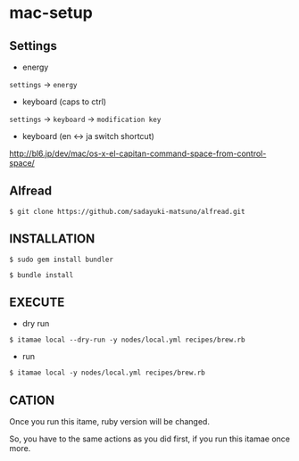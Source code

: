 # mac-setup

## Settings

- energy

`settings` -> `energy`

- keyboard (caps to ctrl)

`settings` -> `keyboard` -> `modification key`

- keyboard (en <-> ja switch shortcut)

http://bl6.jp/dev/mac/os-x-el-capitan-command-space-from-control-space/

## Alfread

```
$ git clone https://github.com/sadayuki-matsuno/alfread.git
```

## INSTALLATION

```
$ sudo gem install bundler
```

```
$ bundle install
```

## EXECUTE

* dry run 

```
$ itamae local --dry-run -y nodes/local.yml recipes/brew.rb
```

* run

```
$ itamae local -y nodes/local.yml recipes/brew.rb
```

## CATION

Once you run this itame, ruby version will be changed.

So, you have to the same actions as you did first, if you run this itamae once more.
